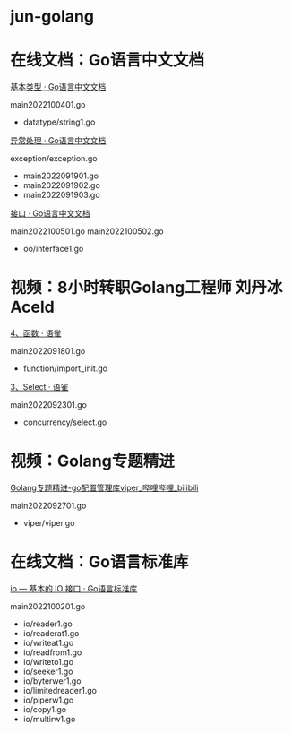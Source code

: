 # jun-golang

# 在线文档：Go语言中文文档

[基本类型 · Go语言中文文档](https://www.topgoer.com/go%E5%9F%BA%E7%A1%80/%E5%9F%BA%E6%9C%AC%E7%B1%BB%E5%9E%8B.html)

main2022100401.go
* datatype/string1.go


[异常处理 · Go语言中文文档](https://www.topgoer.com/%E5%87%BD%E6%95%B0/%E5%BC%82%E5%B8%B8%E5%A4%84%E7%90%86.html)

exception/exception.go
* main2022091901.go
* main2022091902.go
* main2022091903.go


[接口 · Go语言中文文档](https://www.topgoer.com/%E9%9D%A2%E5%90%91%E5%AF%B9%E8%B1%A1/%E6%8E%A5%E5%8F%A3.html)

main2022100501.go
main2022100502.go
* oo/interface1.go





# 视频：8小时转职Golang工程师 刘丹冰Aceld

[4、函数 · 语雀](https://www.yuque.com/aceld/mo95lb/kk9cvo)

main2022091801.go
* function/import_init.go

[3、Select · 语雀](https://www.topgoer.com/%E5%87%BD%E6%95%B0/%E5%BC%82%E5%B8%B8%E5%A4%84%E7%90%86.html)

main2022092301.go
* concurrency/select.go






# 视频：Golang专题精进

[Golang专题精进-go配置管理库viper_哔哩哔哩_bilibili](https://www.bilibili.com/video/BV1G5411S7w6/)

main2022092701.go
* viper/viper.go






# 在线文档：Go语言标准库

[io — 基本的 IO 接口 · Go语言标准库](https://books.studygolang.com/The-Golang-Standard-Library-by-Example/chapter01/01.1.html)

main2022100201.go
* io/reader1.go
* io/readerat1.go
* io/writeat1.go
* io/readfrom1.go
* io/writeto1.go
* io/seeker1.go
* io/byterwer1.go
* io/limitedreader1.go
* io/piperw1.go
* io/copy1.go
* io/multirw1.go
